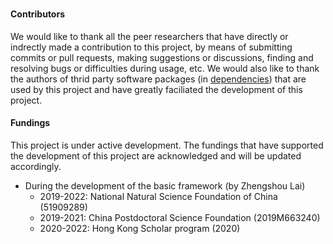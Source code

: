 ###

#### Contributors

We would like to thank all the peer researchers that have directly or indrectly made a contribution to this project, by means of submitting commits or pull requests, making suggestions or discussions, finding and resolving bugs or difficulties during usage, etc. We would also like to thank the authors of thrid party software packages (in [dependencies](../documentation/installation.md)) that are used by this project and have greatly faciliated the development of this project. 

#### Fundings

This project is under active development. The fundings that have supported the development of this project are acknowledged and will be updated accordingly. 

  - During the development of the basic framework (by Zhengshou Lai)
    - 2019-2022: National Natural Science Foundation of China (51909289)
    - 2019-2021: China Postdoctoral Science Foundation (2019M663240)
    - 2020-2022: Hong Kong Scholar program (2020)